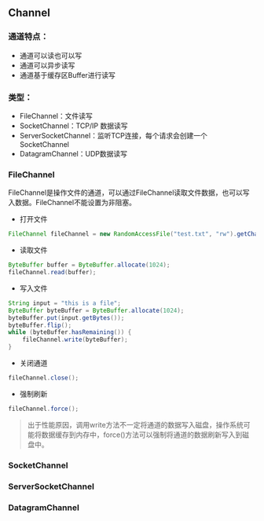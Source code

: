 ## Channel

### 通道特点：
- 通道可以读也可以写
- 通道可以异步读写
- 通道基于缓存区Buffer进行读写

### 类型：
- FileChannel：文件读写
- SocketChannel：TCP/IP 数据读写
- ServerSocketChannel：监听TCP连接，每个请求会创建一个SocketChannel
- DatagramChannel：UDP数据读写

### FileChannel

FileChannel是操作文件的通道，可以通过FileChannel读取文件数据，也可以写入数据。FileChannel不能设置为非阻塞。

- 打开文件

```java
FileChannel fileChannel = new RandomAccessFile("test.txt", "rw").getChannel();
```

- 读取文件


```java
ByteBuffer buffer = ByteBuffer.allocate(1024);
fileChannel.read(buffer);
```

- 写入文件


```java
String input = "this is a file";
ByteBuffer byteBuffer = ByteBuffer.allocate(1024);
byteBuffer.put(input.getBytes());
byteBuffer.flip();
while (byteBuffer.hasRemaining()) {
    fileChannel.write(byteBuffer);
}
```

- 关闭通道

```java
fileChannel.close();
```

- 强制刷新

```java
fileChannel.force();
```

> 出于性能原因，调用write方法不一定将通道的数据写入磁盘，操作系统可能将数据缓存到内存中，force()方法可以强制将通道的数据刷新写入到磁盘中。


### SocketChannel



### ServerSocketChannel

### DatagramChannel